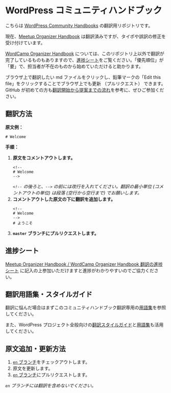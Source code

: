 # WordPress コミュニティハンドブック

こちらは [WordPress Community Handbooks](https://make.wordpress.org/community/handbook/) の翻訳用リポジトリです。

現在、[Meetup Organizer Handbook](https://github.com/jawordpressorg/community-handbook/tree/master/meetup-organizer) は翻訳済みですが、タイポや誤訳の修正を受け付けています。

[WordCamp Organizer Handbook](https://github.com/jawordpressorg/community-handbook/tree/master/wordcamp-organizer) については、このリポジトリ上以外で翻訳が完了しているものもありますので、[進捗シート](https://docs.google.com/spreadsheets/d/1q_d9JIpaXPhqvNBZIdHOmFsMUFIXHd3NqRu2wLgbFXM/edit#gid=0)をご覧ください。「優先順位」が「要」で、担当者が不在のものから始めていただけると助かります。

ブラウザ上で翻訳したい md ファイルをクリックし、鉛筆マークの「Edit this file」をクリックすることでブラウザ上でも更新 （プルリクエスト） できます。
GitHub が初めての方も[翻訳開始から提案までの流れ](https://github.com/jawordpressorg/community-handbook/wiki/%E7%BF%BB%E8%A8%B3%E9%96%8B%E5%A7%8B%E3%81%8B%E3%82%89%E6%8F%90%E6%A1%88%E3%81%BE%E3%81%A7%E3%81%AE%E6%B5%81%E3%82%8C)を参考に、ぜひご参加ください。

## 翻訳方法

__原文例：__

```
# Welcome
```

__手順：__

1.  __原文をコメントアウトします。__
    ```
    <!--
    # Welcome
    -->
    ```
    _`<!--` の後ろと、`-->` の前には改行を入れてください。翻訳の最小単位 (コメントアウトの単位) は段落 (空行から空行まで) でお願いします。_
2.  __コメントアウトした原文の下に翻訳を追加します。__
    ```
    <!--
    # Welcome
    -->
    # ようこそ
    ```
3.  __`master` ブランチにプルリクエストします。__

## 進捗シート

[Meetup Organizer Handbook / WordCamp Organizer Handbook 翻訳の進捗シート](https://docs.google.com/spreadsheets/d/1q_d9JIpaXPhqvNBZIdHOmFsMUFIXHd3NqRu2wLgbFXM/edit#gid=629965050) に記入の上参加いただけますと進捗がわかりやすいのでご協力ください。

## 翻訳用語集・スタイルガイド

翻訳に悩んだ場合はまずこのコミュニティハンドブック翻訳専用の[用語集](https://github.com/jawordpressorg/community-handbook/blob/master/glossary.md)を参照してください。

また、WordPress プロジェクト全般向けの[翻訳スタイルガイド](https://wpdocs.osdn.jp/WordPress_%E3%81%AE%E7%BF%BB%E8%A8%B3/%E7%BF%BB%E8%A8%B3%E3%82%B9%E3%82%BF%E3%82%A4%E3%83%AB%E3%82%AC%E3%82%A4%E3%83%89)と[用語集](https://translate.wordpress.org/projects/wp/dev/ja/default/glossary)も活用してください。

## 原文追加・更新方法

1.  [`en` ブランチ](https://github.com/jawordpressorg/community-handbook/tree/en)をチェックアウトします。
2.  原文を更新します。
3.  [`en` ブランチ](https://github.com/jawordpressorg/community-handbook/tree/en)にプルリクエストします。

_`en` ブランチには翻訳を含めないでください。_
